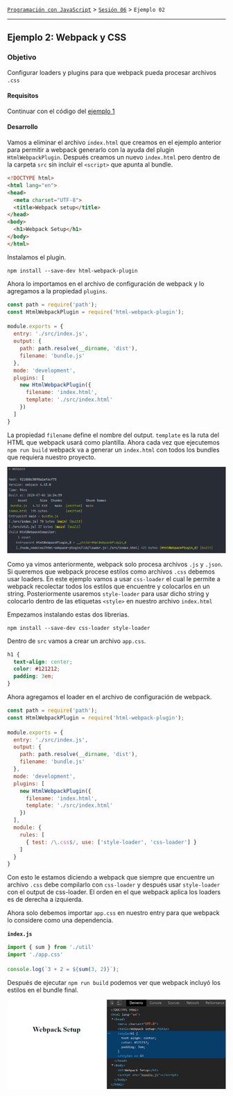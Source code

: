 [`Programación con JavaScript`](../../Readme.md) > [`Sesión 06`](../Readme.md) > `Ejemplo 02`

---

## Ejemplo 2: Webpack y CSS

### Objetivo

Configurar loaders y plugins para que webpack pueda procesar archivos `.css`

#### Requisitos

Continuar con el código del [ejemplo 1](../Ejemplo-01/Readme.md)

#### Desarrollo

Vamos a eliminar el archivo `index.html` que creamos en el ejemplo anterior para permitir a webpack generarlo con la
ayuda del plugin `HtmlWebpackPlugin`. Después creamos un nuevo `index.html` pero dentro de la carpeta `src` sin incluir
el `<script>` que apunta al bundle.

```html
<!DOCTYPE html>
<html lang="en">
<head>
  <meta charset="UTF-8">
  <title>Webpack setup</title>
</head>
<body>
  <h1>Webpack Setup</h1>
</body>
</html>
```

Instalamos el plugin.

```
npm install --save-dev html-webpack-plugin
```

Ahora lo importamos en el archivo de configuración de webpack y lo agregamos a la propiedad `plugins`.

```javascript
const path = require('path');
const HtmlWebpackPlugin = require('html-webpack-plugin');

module.exports = {
  entry: './src/index.js',
  output: {
    path: path.resolve(__dirname, 'dist'),
    filename: 'bundle.js'
  },
  mode: 'development',
  plugins: [
    new HtmlWebpackPlugin({
      filename: 'index.html',
      template: './src/index.html'
    })
  ]
}
```

La propiedad `filename` define el nombre del output. `template` es la ruta del HTML que webpack usará como plantilla. 
Ahora cada vez que ejecutemos `npm run build` webpack va a generar un `index.html` con todos los bundles que requiera 
nuestro proyecto. 

![HtmlWebpackPlugin](./assets/html-plugin.png)

Como ya vimos anteriormente, webpack solo procesa archivos `.js` y `.json`. Si queremos que webpack procese estilos como
archivos `.css` debemos usar loaders. En este ejemplo vamos a usar `css-loader` el cual le permite a webpack recolectar 
todos los estilos que encuentre y colocarlos en un string. Posteriormente usaremos `style-loader` para usar dicho string
y colocarlo dentro de las etiquetas `<style>` en nuestro archivo `index.html`

Empezamos instalando estas dos librerias.

```
npm install --save-dev css-loader style-loader
```

Dentro de `src` vamos a crear un archivo `app.css`.

```css
h1 {
  text-align: center;
  color: #121212;
  padding: 3em;
}
```

Ahora agregamos el loader en el archivo de configuración de webpack.

```javascript
const path = require('path');
const HtmlWebpackPlugin = require('html-webpack-plugin');

module.exports = {
  entry: './src/index.js',
  output: {
    path: path.resolve(__dirname, 'dist'),
    filename: 'bundle.js'
  },
  mode: 'development',
  plugins: [
    new HtmlWebpackPlugin({
      filename: 'index.html',
      template: './src/index.html'
    })
  ],
  module: {
    rules: [
      { test: /\.css$/, use: ['style-loader', 'css-loader'] }
    ]
  }
}
```

Con esto le estamos diciendo a webpack que siempre que encuentre un archivo `.css` debe compilarlo con `css-loader` y 
después usar `style-loader` con el output de css-loader. El orden en el que webpack aplica los loaders es de derecha a
izquierda.

Ahora solo debemos importar `app.css` en nuestro entry para que webpack lo considere como una dependencia.

**`index.js`**
```javascript
import { sum } from './util'
import './app.css'

console.log(`3 + 2 = ${sum(3, 2)}`);
```

Después de ejecutar `npm run build` podemos ver que webpack incluyó los estilos en el bundle final.

![CSS Loaders](./assets/css-loaders.png)
